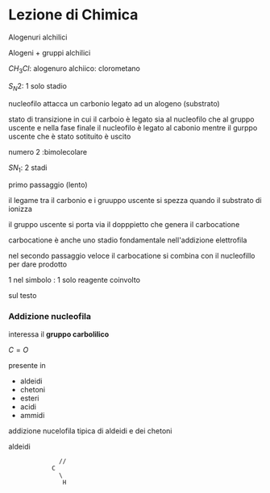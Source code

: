 # Lezione di Chimica

Alogenuri alchilici 

Alogeni + gruppi alchilici

$CH_3Cl$: alogenuro alchiico: clorometano


$S_N2$: 1 solo stadio

nucleofilo attacca un carbonio legato ad un alogeno (substrato)

stato di transizione in cui il carboio è legato sia al nucleofilo che al gruppo uscente e nella fase finale il nucleofilo è legato al cabonio mentre il gurppo uscente che è stato sotituito è uscito

numero $2$ :bimolecolare




$SN_1$: 2 stadi

primo passaggio (lento)

il legame tra il carbonio e i gruuppo uscente si spezza quando il substrato di ionizza

il gruppo uscente si porta via il dopppietto che genera il carbocatione


carbocatione è anche uno stadio fondamentale nell'addizione elettrofila

nel secondo passaggio veloce il carbocatione si combina con il nucleofillo per dare prodotto

1 nel simbolo : 1 solo reagente coinvolto 

sul testo 


### Addizione nucleofila

interessa il **gruppo carbolilico**

$C=O$

presente
in
* aldeidi
* chetoni
* esteri
* acidi
* ammidi


addizione nucelofila tipica di aldeidi e dei chetoni


aldeidi

                  // 
				C
				  \
				   H
<!--stackedit_data:
eyJoaXN0b3J5IjpbMTk1NzMxMzk2LC0yNjY1MjgyNzQsMzgxND
M1MDM1XX0=
-->